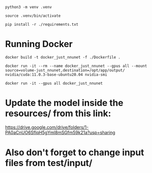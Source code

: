 ```
python3 -m venv .venv
```

```
source .venv/bin/activate 
```

```
pip install -r ./requirements.txt
```

# Running Docker 
``` 
docker build -t docker_just_nnunet -f ./Dockerfile .
```

``` 
docker run -it --rm --name docker_just_nnunet --gpus all --mount source=volume-just_nnunet,destination=/opt/app/output/ nvidia/cuda:11.0.3-base-ubuntu20.04 nvidia-smi 
```

``` 
docker run -it --gpus all docker_just_nnunet 
```


# Update the model inside the resources/ from this link:
https://drive.google.com/drive/folders/1-PA0aCnUO6SfIqH5gYml8mSGfm59k21a?usp=sharing

# Also don't forget to change input files from test/input/
